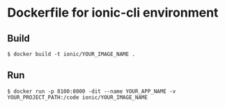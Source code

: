 # Dockerfile for ionic-cli environment


## Build

```
$ docker build -t ionic/YOUR_IMAGE_NAME .
```


## Run

```
$ docker run -p 8100:8000 -dit --name YOUR_APP_NAME -v YOUR_PROJECT_PATH:/code ionic/YOUR_IMAGE_NAME
```
